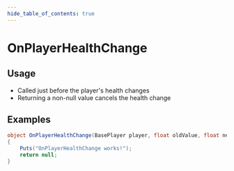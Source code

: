 ```yaml
---
hide_table_of_contents: true
---
```


# OnPlayerHealthChange

## Usage

* Called just before the player's health changes
* Returning a non-null value cancels the health change

## Examples

```csharp title=""
object OnPlayerHealthChange(BasePlayer player, float oldValue, float newValue)
{
    Puts("OnPlayerHealthChange works!");
    return null;
}
```
